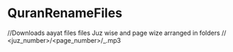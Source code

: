 QuranRenameFiles
=================

//Downloads aayat files files Juz wise and page wize arranged in folders
// <juz_number>/<page_number>/<surat>_<aayat>.mp3
